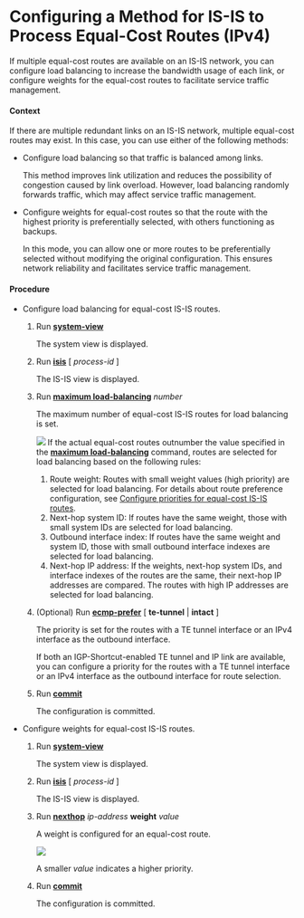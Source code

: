Configuring a Method for IS-IS to Process Equal-Cost Routes (IPv4)
==================================================================

If multiple equal-cost routes are available on an IS-IS network, you can configure load balancing to increase the bandwidth usage of each link, or configure weights for the equal-cost routes to facilitate service traffic management.

#### Context

If there are multiple redundant links on an IS-IS network, multiple equal-cost routes may exist. In this case, you can use either of the following methods:

* Configure load balancing so that traffic is balanced among links.
  
  This method improves link utilization and reduces the possibility of congestion caused by link overload. However, load balancing randomly forwards traffic, which may affect service traffic management.
* Configure weights for equal-cost routes so that the route with the highest priority is preferentially selected, with others functioning as backups.
  
  In this mode, you can allow one or more routes to be preferentially selected without modifying the original configuration. This ensures network reliability and facilitates service traffic management.


#### Procedure

* Configure load balancing for equal-cost IS-IS routes.
  1. Run [**system-view**](cmdqueryname=system-view)
     
     
     
     The system view is displayed.
  2. Run [**isis**](cmdqueryname=isis) [ *process-id* ]
     
     
     
     The IS-IS view is displayed.
  3. Run [**maximum load-balancing**](cmdqueryname=maximum+load-balancing) *number*
     
     
     
     The maximum number of equal-cost IS-IS routes for load balancing is set.
     
     
     
     ![](../../../../public_sys-resources/note_3.0-en-us.png) If the actual equal-cost routes outnumber the value specified in the [**maximum load-balancing**](cmdqueryname=maximum+load-balancing) command, routes are selected for load balancing based on the following rules:
     1. Route weight: Routes with small weight values (high priority) are selected for load balancing. For details about route preference configuration, see [Configure priorities for equal-cost IS-IS routes](#EN-US_TASK_0172365982__dc_vrp_isis_cfg_100801).
     2. Next-hop system ID: If routes have the same weight, those with small system IDs are selected for load balancing.
     3. Outbound interface index: If routes have the same weight and system ID, those with small outbound interface indexes are selected for load balancing.
     4. Next-hop IP address: If the weights, next-hop system IDs, and interface indexes of the routes are the same, their next-hop IP addresses are compared. The routes with high IP addresses are selected for load balancing.
  4. (Optional) Run [**ecmp-prefer**](cmdqueryname=ecmp-prefer) [ **te-tunnel** | **intact** ]
     
     
     
     The priority is set for the routes with a TE tunnel interface or an IPv4 interface as the outbound interface.
     
     If both an IGP-Shortcut-enabled TE tunnel and IP link are available, you can configure a priority for the routes with a TE tunnel interface or an IPv4 interface as the outbound interface for route selection.
  5. Run [**commit**](cmdqueryname=commit)
     
     
     
     The configuration is committed.
* Configure weights for equal-cost IS-IS routes.
  1. Run [**system-view**](cmdqueryname=system-view)
     
     
     
     The system view is displayed.
  2. Run [**isis**](cmdqueryname=isis) [ *process-id* ]
     
     
     
     The IS-IS view is displayed.
  3. Run [**nexthop**](cmdqueryname=nexthop) *ip-address* **weight** *value*
     
     
     
     A weight is configured for an equal-cost route.
     
     
     
     ![](../../../../public_sys-resources/note_3.0-en-us.png) 
     
     A smaller *value* indicates a higher priority.
  4. Run [**commit**](cmdqueryname=commit)
     
     
     
     The configuration is committed.